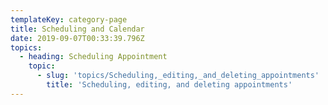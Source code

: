 ```yaml
---
templateKey: category-page
title: Scheduling and Calendar
date: 2019-09-07T00:33:39.796Z
topics:
  - heading: Scheduling Appointment
    topic:
      - slug: 'topics/Scheduling,_editing,_and_deleting_appointments'
        title: 'Scheduling, editing, and deleting appointments'
---
```


